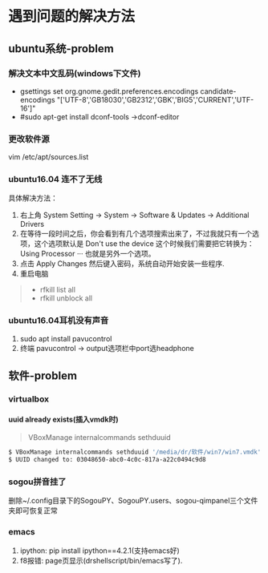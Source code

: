 # 遇到问题的解决方法

## ubuntu系统-problem
### 解决文本中文乱码(windows下文件)
* gsettings set org.gnome.gedit.preferences.encodings candidate-encodings "['UTF-8','GB18030','GB2312','GBK','BIG5','CURRENT','UTF-16']"
* #sudo apt-get install dconf-tools ->dconf-editor

### 更改软件源
vim /etc/apt/sources.list

### ubuntu16.04 连不了无线
具体解决方法：
  1. 右上角 System Setting -> System -> Software & Updates -> Additional Drivers
  2. 在等待一段时间之后，你会看到有几个选项搜索出来了，不过我就只有一个选项，这个选项默认是 Don't use the device 这个时候我们需要把它转换为：Using Processor ··· 也就是另外一个选项。
  3. 点击 Apply Changes 然后键入密码，系统自动开始安装一些程序.
  4. 重启电脑

  >* rfkill list all
  >* rfkill unblock all
### ubuntu16.04耳机没有声音
1. sudo apt install pavucontrol
2. 终端 pavucontrol -> output选项栏中port选headphone

## 软件-problem
### virtualbox
#### uuid already exists(插入vmdk时)
> VBoxManage internalcommands sethduuid <path of new vmdk>
```zsh
$ VBoxManage internalcommands sethduuid '/media/dr/软件/win7/win7.vmdk'
$ UUID changed to: 03048650-abc0-4c0c-817a-a22c0494c9d8
```
### sogou拼音挂了
删除~/.config目录下的SogouPY、SogouPY.users、sogou-qimpanel三个文件夹即可恢复正常

### emacs
1. ipython: pip install ipython==4.2.1(支持emacs好)
2. f8报错: page页显示(drshellscript/bin/emacs写了).
